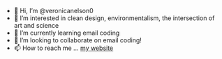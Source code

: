 - 👋 Hi, I’m @veronicanelson0
- 👀 I’m interested in clean design, environmentalism, the intersection of art and science
- 🌱 I’m currently learning email coding
- 💞️ I’m looking to collaborate on email coding!
- 📫 How to reach me ... <a href="www.veronicanelson.design">my website</a>

<!---
veronicanelson0/veronicanelson0 is a ✨ special ✨ repository because its `README.md` (this file) appears on your GitHub profile.
You can click the Preview link to take a look at your changes.
--->
